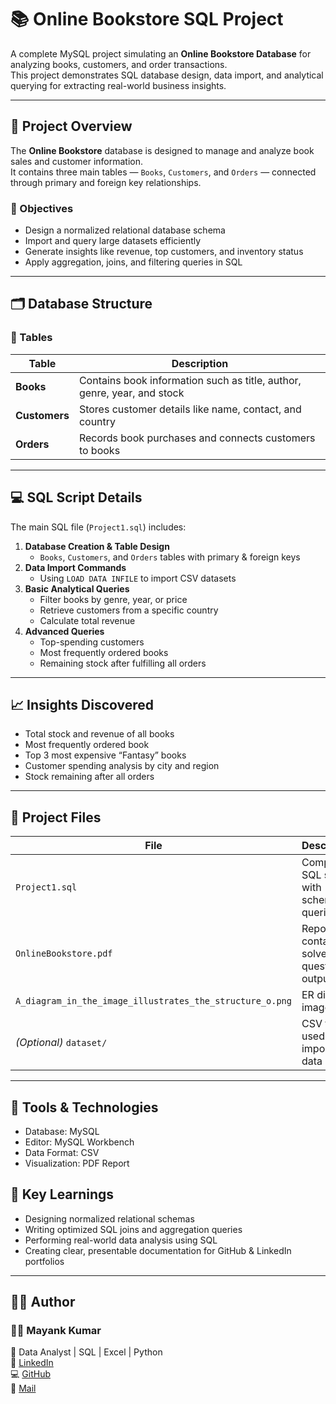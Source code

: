 # 📚 Online Bookstore SQL Project

A complete MySQL project simulating an **Online Bookstore Database** for analyzing books, customers, and order transactions.  
This project demonstrates SQL database design, data import, and analytical querying for extracting real-world business insights.

---

## 🧩 Project Overview

The **Online Bookstore** database is designed to manage and analyze book sales and customer information.  
It contains three main tables — `Books`, `Customers`, and `Orders` — connected through primary and foreign key relationships.

### 🎯 Objectives
- Design a normalized relational database schema  
- Import and query large datasets efficiently  
- Generate insights like revenue, top customers, and inventory status  
- Apply aggregation, joins, and filtering queries in SQL

---

## 🗂️ Database Structure

### 📘 Tables
| Table | Description |
|-------|--------------|
| **Books** | Contains book information such as title, author, genre, year, and stock |
| **Customers** | Stores customer details like name, contact, and country |
| **Orders** | Records book purchases and connects customers to books |

---

## 💻 SQL Script Details

The main SQL file (`Project1.sql`) includes:

1. **Database Creation & Table Design**  
   - `Books`, `Customers`, and `Orders` tables with primary & foreign keys  
2. **Data Import Commands**  
   - Using `LOAD DATA INFILE` to import CSV datasets  
3. **Basic Analytical Queries**  
   - Filter books by genre, year, or price  
   - Retrieve customers from a specific country  
   - Calculate total revenue  
4. **Advanced Queries**  
   - Top-spending customers  
   - Most frequently ordered books  
   - Remaining stock after fulfilling all orders  

---

## 📈 Insights Discovered
  - Total stock and revenue of all books
  - Most frequently ordered book
  - Top 3 most expensive “Fantasy” books
  - Customer spending analysis by city and region
  - Stock remaining after all orders

---

## 📄 Project Files
| File                                                     | Description                               |
| -------------------------------------------------------- | ----------------------------------------- |
| `Project1.sql`                                           | Complete SQL script with schema & queries |
| `OnlineBookstore.pdf`                                    | Report containing solved question outputs |
| `A_diagram_in_the_image_illustrates_the_structure_o.png` | ER diagram image                          |
| *(Optional)* `dataset/`                                  | CSV files used for importing data         |

---

## 🧰 Tools & Technologies
  - Database: MySQL
  - Editor: MySQL Workbench
  - Data Format: CSV
  - Visualization: PDF Report 

## 🌟 Key Learnings
  - Designing normalized relational schemas
  - Writing optimized SQL joins and aggregation queries
  - Performing real-world data analysis using SQL
  - Creating clear, presentable documentation for GitHub & LinkedIn portfolios

---

## 👨‍💻 Author

### 👨‍💻 Mayank Kumar  
📍 Data Analyst | SQL | Excel | Python  
🔗 [LinkedIn](https://www.linkedin.com/in/mayank-kumar-2003y/)  
💻 [GitHub](https://github.com/mayankkumar790)  
📧 [Mail](mailto:mayankkumar21july@gmail.com)
